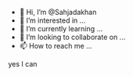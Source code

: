 - 👋 Hi, I’m @Sahjadakhan
- 👀 I’m interested in ...
- 🌱 I’m currently learning ...
- 💞️ I’m looking to collaborate on ...
- 📫 How to reach me ...

<!---
Sahjadakhan/Sahjadakhan is a ✨ special ✨ repository because its `README.md` (this file) appears on your GitHub profile.
You can click the Preview link to take a look at your changes.
---> yes I can

